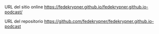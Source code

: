 URL del sitio online 
  https://fedekrypner.github.io/fedekrypner.github.io-podcast/
  
URL del repositorio
  https://github.com/fedekrypner/fedekrypner.github.io-podcast

